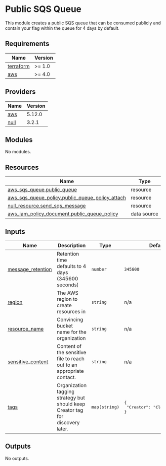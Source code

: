 # Public SQS Queue

This module creates a public SQS queue that can be consumed publicly and contain your flag within the queue for 4 days by default. 

<!-- BEGIN_TF_DOCS -->
## Requirements

| Name | Version |
|------|---------|
| <a name="requirement_terraform"></a> [terraform](#requirement\_terraform) | >= 1.0 |
| <a name="requirement_aws"></a> [aws](#requirement\_aws) | >= 4.0 |

## Providers

| Name | Version |
|------|---------|
| <a name="provider_aws"></a> [aws](#provider\_aws) | 5.12.0 |
| <a name="provider_null"></a> [null](#provider\_null) | 3.2.1 |

## Modules

No modules.

## Resources

| Name | Type |
|------|------|
| [aws_sqs_queue.public_queue](https://registry.terraform.io/providers/hashicorp/aws/latest/docs/resources/sqs_queue) | resource |
| [aws_sqs_queue_policy.public_queue_policy_attach](https://registry.terraform.io/providers/hashicorp/aws/latest/docs/resources/sqs_queue_policy) | resource |
| [null_resource.send_sqs_message](https://registry.terraform.io/providers/hashicorp/null/latest/docs/resources/resource) | resource |
| [aws_iam_policy_document.public_queue_policy](https://registry.terraform.io/providers/hashicorp/aws/latest/docs/data-sources/iam_policy_document) | data source |

## Inputs

| Name | Description | Type | Default | Required |
|------|-------------|------|---------|:--------:|
| <a name="input_message_retention"></a> [message\_retention](#input\_message\_retention) | Retention time defaults to 4 days (345600 seconds) | `number` | `345600` | no |
| <a name="input_region"></a> [region](#input\_region) | The AWS region to create resources in | `string` | n/a | yes |
| <a name="input_resource_name"></a> [resource\_name](#input\_resource\_name) | Convincing bucket name for the organization | `string` | n/a | yes |
| <a name="input_sensitive_content"></a> [sensitive\_content](#input\_sensitive\_content) | Content of the sensitive file to reach out to an appropriate contact. | `string` | n/a | yes |
| <a name="input_tags"></a> [tags](#input\_tags) | Organization tagging strategy but should keep Creator tag for discovery later. | `map(string)` | <pre>{<br>  "Creator": "CloudCommotion"<br>}</pre> | no |

## Outputs

No outputs.
<!-- END_TF_DOCS -->